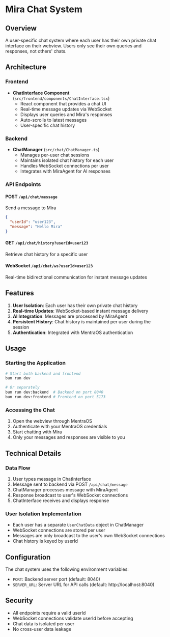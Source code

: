 # Mira Chat System

## Overview
A user-specific chat system where each user has their own private chat interface on their webview. Users only see their own queries and responses, not others' chats.

## Architecture

### Frontend
- **ChatInterface Component** (`src/frontend/components/ChatInterface.tsx`)
  - React component that provides a chat UI
  - Real-time message updates via WebSocket
  - Displays user queries and Mira's responses
  - Auto-scrolls to latest messages
  - User-specific chat history

### Backend
- **ChatManager** (`src/chat/ChatManager.ts`)
  - Manages per-user chat sessions
  - Maintains isolated chat history for each user
  - Handles WebSocket connections per user
  - Integrates with MiraAgent for AI responses

### API Endpoints

#### POST `/api/chat/message`
Send a message to Mira
```json
{
  "userId": "user123",
  "message": "Hello Mira"
}
```

#### GET `/api/chat/history?userId=user123`
Retrieve chat history for a specific user

#### WebSocket `/api/chat/ws?userId=user123`
Real-time bidirectional communication for instant message updates

## Features

1. **User Isolation**: Each user has their own private chat history
2. **Real-time Updates**: WebSocket-based instant message delivery
3. **AI Integration**: Messages are processed by MiraAgent
4. **Persistent History**: Chat history is maintained per user during the session
5. **Authentication**: Integrated with MentraOS authentication

## Usage

### Starting the Application

```bash
# Start both backend and frontend
bun run dev

# Or separately
bun run dev:backend  # Backend on port 8040
bun run dev:frontend # Frontend on port 5173
```

### Accessing the Chat

1. Open the webview through MentraOS
2. Authenticate with your MentraOS credentials
3. Start chatting with Mira
4. Only your messages and responses are visible to you

## Technical Details

### Data Flow

1. User types message in ChatInterface
2. Message sent to backend via POST `/api/chat/message`
3. ChatManager processes message with MiraAgent
4. Response broadcast to user's WebSocket connections
5. ChatInterface receives and displays response

### User Isolation Implementation

- Each user has a separate `UserChatData` object in ChatManager
- WebSocket connections are stored per user
- Messages are only broadcast to the user's own WebSocket connections
- Chat history is keyed by userId

## Configuration

The chat system uses the following environment variables:
- `PORT`: Backend server port (default: 8040)
- `SERVER_URL`: Server URL for API calls (default: http://localhost:8040)

## Security

- All endpoints require a valid userId
- WebSocket connections validate userId before accepting
- Chat data is isolated per user
- No cross-user data leakage
